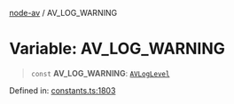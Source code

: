 [node-av](../globals.md) / AV\_LOG\_WARNING

# Variable: AV\_LOG\_WARNING

> `const` **AV\_LOG\_WARNING**: [`AVLogLevel`](../type-aliases/AVLogLevel.md)

Defined in: [constants.ts:1803](https://github.com/seydx/av/blob/f8631fc881b394300b1479f511d55cf1c370a87f/src/constants/constants.ts#L1803)
